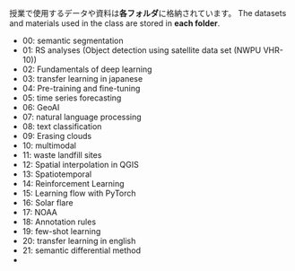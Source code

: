 授業で使用するデータや資料は**各フォルダ**に格納されています。
The datasets and materials used in the class are stored in **each folder**.

* 00: semantic segmentation
* 01: RS analyses (Object detection using satellite data set (NWPU VHR-10))
* 02: Fundamentals of deep learning
* 03: transfer learning in japanese
* 04: Pre-training and fine-tuning
* 05: time series forecasting
* 06: GeoAI
* 07: natural language processing
* 08: text classification
* 09: Erasing clouds
* 10: multimodal
* 11: waste landfill sites
* 12: Spatial interpolation in QGIS
* 13: Spatiotemporal
* 14: Reinforcement Learning
* 15: Learning flow with PyTorch
* 16: Solar flare
* 17: NOAA
* 18: Annotation rules
* 19: few-shot learning
* 20: transfer learning in english
* 21: semantic differential method
* 

